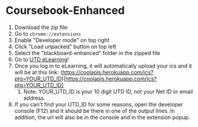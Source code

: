 # Coursebook-Enhanced

1. Download the zip file: 
2. Go to `chrome://extensions`
3. Enable "Developer mode" on top right
4. Click "Load unpacked" button on top left
5. Select the "blackboard-enhanced" folder in the zipped file
6. Go to [UTD eLearning](https://coursebook.utdallas.eduhttp://elearning.utdallas.edu/)!
7. Once you log in to eLearning, it will automatically upload your ics and it will be at this link: (https://coolapis.herokuapp.com/ics?ptg=YOUR_UTD_ID)[https://coolapis.herokuapp.com/ics?ptg=YOUR_UTD_ID]
	1. Note: YOUR_UTD_ID is your 10 digit UTD ID, not your Net ID or email address.
8. If you can't find your UTD_ID for some reasons, open the developer console (F12) and it should be there in one of the output lines. In addition, the url will also be in the console and in the extension popup.
